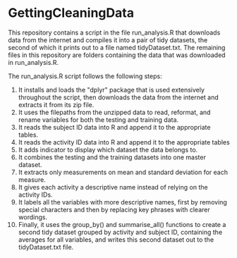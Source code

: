 # GettingCleaningData
This repository contains a script in the file run_analysis.R that downloads data from the internet and compiles it into a pair of tidy datasets,
the second of which it prints out to a file named tidyDataset.txt. The remaining files in this repository are folders containing the data
that was downloaded in run_analysis.R. 

The run_analysis.R script follows the following steps:

1. It installs and loads the "dplyr" package that is used extensively throughout the script, then downloads the data from the internet and extracts it from
its zip file.
2. It uses the filepaths from the unzipped data to read, reformat, and rename variables for both the testing and training data.
3. It reads the subject ID data into R and append it to the appropriate tables.
4. It reads the activity ID data into R and append it to the appropriate tables
5. It adds indicator to display which dataset the data belongs to.
6. It combines the testing and the training datasets into one master dataset.
7. It extracts only measurements on mean and standard deviation for each measure.
8. It gives each activity a descriptive name instead of relying on the activity IDs.
9. It labels all the variables with more descriptive names, first by removing special characters and then by replacing key phrases with clearer wordings.
10. Finally, it uses the group_by() and summarise_all() functions to create a second tidy dataset grouped by activity and subject ID, containing the 
averages for all variables, and writes this second dataset out to the tidyDataset.txt file.
